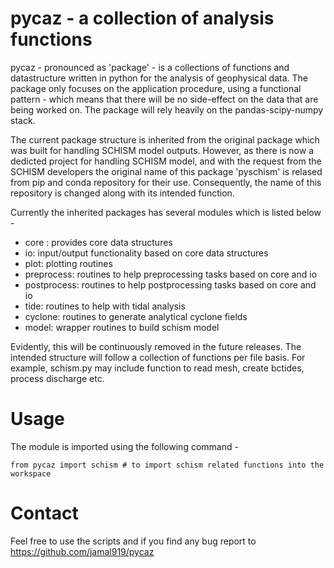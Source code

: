 # pycaz - a collection of analysis functions
pycaz - pronounced as 'package' - is a collections of functions and datastructure written in python for the analysis of geophysical data. The package only focuses on the application procedure, using a functional pattern - which means that there will be no side-effect on the data that are being worked on. The package will rely heavily on the pandas-scipy-numpy stack.

The current package structure is inherited from the original package which was built for handling SCHISM model outputs. However, as there is now a dedicted project for handling SCHISM model, and with the request from the SCHISM developers the original name of this package 'pyschism' is relased from pip and conda repository for their use. Consequently, the name of this repository is changed along with its intended function. 

Currently the inherited packages has several modules which is listed below - 
* core : provides core data structures
* io: input/output functionality based on core data structures
* plot: plotting routines
* preprocess: routines to help preprocessing tasks based on core and io
* postprocess: routines to help postprocessing tasks based on core and io
* tide: routines to help with tidal analysis
* cyclone: routines to generate analytical cyclone fields
* model: wrapper routines to build schism model

Evidently, this will be continuously removed in the future releases. The intended structure will follow a collection of functions per file basis. For example, schism.py may include function to read mesh, create bctides, process discharge etc.

# Usage
The module is imported using the following command - 

```
from pycaz import schism # to import schism related functions into the workspace
```

# Contact
Feel free to use the scripts and if you find any bug report to https://github.com/jamal919/pycaz